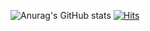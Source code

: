 ![Anurag's GitHub stats](https://github-readme-stats.vercel.app/api?username=dkfzm3221&show_icons=true&theme=radical)
[![Hits](https://hits.seeyoufarm.com/api/count/incr/badge.svg?url=https%3A%2F%2Fgithub.com%2Fdkfzm3221%2Fhit-counter&count_bg=%23DD0E4A&title_bg=%23E79191&icon=&icon_color=%23E7E7E7&title=hits&edge_flat=false)](https://hits.seeyoufarm.com)
